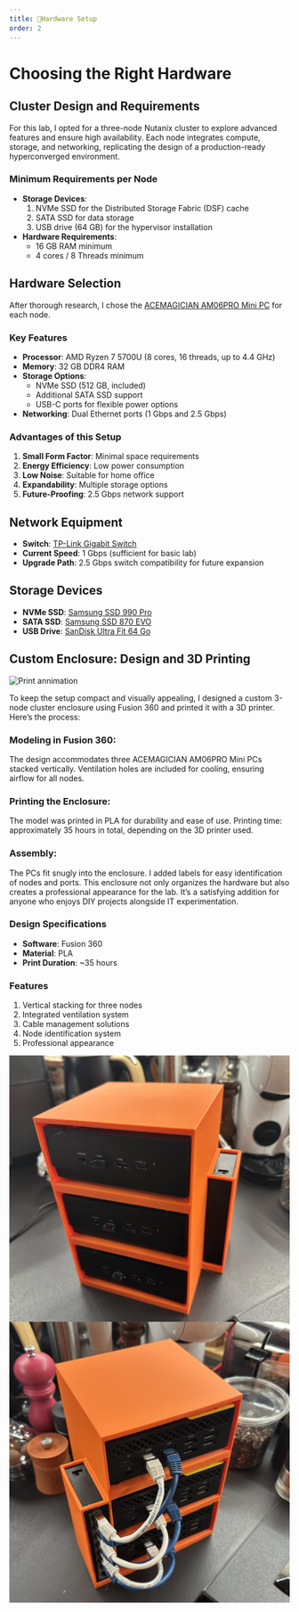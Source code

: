 ```yaml
---
title: 🔧Hardware Setup
order: 2
---
```


# Choosing the Right Hardware

## Cluster Design and Requirements
For this lab, I opted for a three-node Nutanix cluster to explore advanced features and ensure high availability. Each node integrates compute, storage, and networking, replicating the design of a production-ready hyperconverged environment.

### Minimum Requirements per Node
- **Storage Devices**:
  1. NVMe SSD for the Distributed Storage Fabric (DSF) cache
  2. SATA SSD for data storage
  3. USB drive (64 GB) for the hypervisor installation
- **Hardware Requirements**:
  - 16 GB RAM minimum
  - 4 cores / 8 Threads minimum

## Hardware Selection
After thorough research, I chose the [ACEMAGICIAN AM06PRO Mini PC](https://amzn.to/3W6YD5n) for each node.

### Key Features
- **Processor**: AMD Ryzen 7 5700U (8 cores, 16 threads, up to 4.4 GHz)
- **Memory**: 32 GB DDR4 RAM
- **Storage Options**:
  - NVMe SSD (512 GB, included)
  - Additional SATA SSD support
  - USB-C ports for flexible power options
- **Networking**: Dual Ethernet ports (1 Gbps and 2.5 Gbps)

### Advantages of this Setup
1. **Small Form Factor**: Minimal space requirements
2. **Energy Efficiency**: Low power consumption
3. **Low Noise**: Suitable for home office
4. **Expandability**: Multiple storage options
5. **Future-Proofing**: 2.5 Gbps network support

## Network Equipment
- **Switch**: [TP-Link Gigabit Switch](https://amzn.to/3W2vys4)
- **Current Speed**: 1 Gbps (sufficient for basic lab)
- **Upgrade Path**: 2.5 Gbps switch compatibility for future expansion

## Storage Devices

- **NVMe SSD**: [Samsung SSD 990 Pro](https://amzn.to/4iWHQMp)
- **SATA SSD**: [Samsung SSD 870 EVO](https://amzn.to/4a1GlbL)
- **USB Drive**: [SanDisk Ultra Fit 64 Go ](https://amzn.to/420XiRm)

## Custom Enclosure: Design and 3D Printing

<img src="../assets/images/print.gif" alt="Print annimation" style="max-width: 100%; height: auto; display: block; margin-left: auto; margin-right: auto;">

To keep the setup compact and visually appealing, I designed a custom 3-node cluster enclosure using Fusion 360 and printed it with a 3D printer. Here’s the process:

### Modeling in Fusion 360:

The design accommodates three ACEMAGICIAN AM06PRO Mini PCs stacked vertically.
Ventilation holes are included for cooling, ensuring airflow for all nodes.

### Printing the Enclosure:

The model was printed in PLA for durability and ease of use.
Printing time: approximately 35 hours in total, depending on the 3D printer used.

### Assembly:

The PCs fit snugly into the enclosure.
I added labels for easy identification of nodes and ports.
This enclosure not only organizes the hardware but also creates a professional appearance for the lab. It’s a satisfying addition for anyone who enjoys DIY projects alongside IT experimentation.

### Design Specifications
- **Software**: Fusion 360
- **Material**: PLA
- **Print Duration**: ~35 hours

### Features
1. Vertical stacking for three nodes
2. Integrated ventilation system
3. Cable management solutions
4. Node identification system
5. Professional appearance

<img src="../assets/images/print_result1.png" alt="Print result 1" style="max-width: 100%; height: auto; display: block; margin-left: auto; margin-right: auto;">

<img src="../assets/images/print_result2.png" alt="Print result 2" style="max-width: 100%; height: auto; display: block; margin-left: auto; margin-right: auto;">